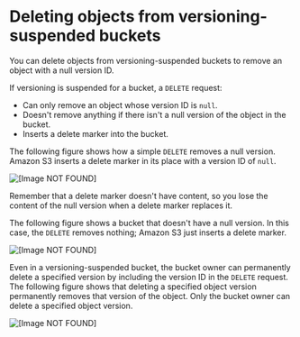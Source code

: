 # Deleting objects from versioning\-suspended buckets<a name="DeletingObjectsfromVersioningSuspendedBuckets"></a>

You can delete objects from versioning\-suspended buckets to remove an object with a null version ID\.

If versioning is suspended for a bucket, a `DELETE` request:
+ Can only remove an object whose version ID is `null`\.
+ Doesn't remove anything if there isn't a null version of the object in the bucket\.
+ Inserts a delete marker into the bucket\.

The following figure shows how a simple `DELETE` removes a null version\. Amazon S3 inserts a delete marker in its place with a version ID of `null`\.

![\[Image NOT FOUND\]](http://docs.aws.amazon.com/AmazonS3/latest/userguide/images/versioning_DELETE_versioningSuspended.png)

Remember that a delete marker doesn't have content, so you lose the content of the null version when a delete marker replaces it\.

The following figure shows a bucket that doesn't have a null version\. In this case, the `DELETE` removes nothing; Amazon S3 just inserts a delete marker\.

![\[Image NOT FOUND\]](http://docs.aws.amazon.com/AmazonS3/latest/userguide/images/versioning_DELETE_versioningSuspendedNoNull.png)

Even in a versioning\-suspended bucket, the bucket owner can permanently delete a specified version by including the version ID in the `DELETE` request\. The following figure shows that deleting a specified object version permanently removes that version of the object\. Only the bucket owner can delete a specified object version\.

![\[Image NOT FOUND\]](http://docs.aws.amazon.com/AmazonS3/latest/userguide/images/versioning_DELETE_versioningEnabled2.png)